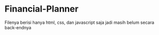 # Financial-Planner

Filenya berisi hanya html, css, dan javascript saja jadi masih belum secara back-endnya
